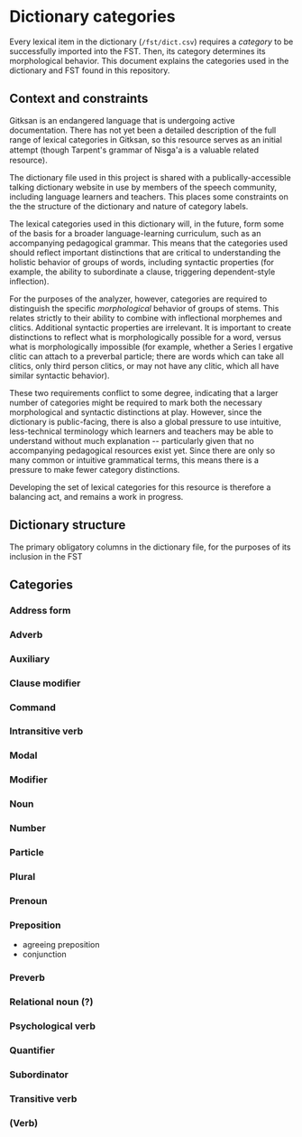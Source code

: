 # Dictionary categories

Every lexical item in the dictionary (`/fst/dict.csv`) requires a *category* to be successfully imported into the FST. Then, its category determines its morphological behavior. This document explains the categories used in the dictionary and FST found in this repository.

## Context and constraints

Gitksan is an endangered language that is undergoing active documentation. There has not yet been a detailed description of the full range of lexical categories in Gitksan, so this resource serves as an initial attempt (though Tarpent's grammar of Nisg̲a'a is a valuable related resource). 

The dictionary file used in this project is shared with a publically-accessible talking dictionary website in use by members of the speech community, including language learners and teachers. This places some constraints on the the structure of the dictionary and nature of category labels.

The lexical categories used in this dictionary will, in the future, form some of the basis for a broader language-learning curriculum, such as an accompanying pedagogical grammar. This means that the categories used should reflect important distinctions that are critical to understanding the holistic behavior of groups of words, including syntactic properties (for example, the ability to subordinate a clause, triggering dependent-style inflection).

For the purposes of the analyzer, however, categories are required to distinguish the specific *morphological* behavior of groups of stems. This relates strictly to their ability to combine with inflectional morphemes and clitics. Additional syntactic properties are irrelevant. It is important to create distinctions to reflect what is morphologically possible for a word, versus what is morphologically impossible (for example, whether a Series I ergative clitic can attach to a preverbal particle; there are words which can take all clitics, only third person clitics, or may not have any clitic, which all have similar syntactic behavior).

These two requirements conflict to some degree, indicating that a larger number of categories might be required to mark both the necessary morphological and syntactic distinctions at play. However, since the dictionary is public-facing, there is also a global pressure to use intuitive, less-technical terminology which learners and teachers may be able to understand without much explanation -- particularly given that no accompanying pedagogical resources exist yet. Since there are only so many common or intuitive grammatical terms, this means there is a pressure to make fewer category distinctions.

Developing the set of lexical categories for this resource is therefore a balancing act, and remains a work in progress.

## Dictionary structure

The primary obligatory columns in the dictionary file, for the purposes of its inclusion in the FST

## Categories

### Address form
### Adverb
### Auxiliary
### Clause modifier
### Command
### Intransitive verb
### Modal
### Modifier
### Noun
### Number
### Particle
### Plural
### Prenoun
### Preposition
- agreeing preposition
- conjunction
### Preverb
### Relational noun (?)
### Psychological verb
### Quantifier
### Subordinator
### Transitive verb
### (Verb)
